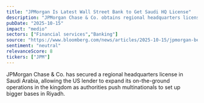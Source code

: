 ```yaml
---
title: "JPMorgan Is Latest Wall Street Bank to Get Saudi HQ License"
description: "JPMorgan Chase & Co. obtains regional headquarters license in Saudi Arabia, enabling expansion of operations and pushing multinationals to enhance their presence in Riyadh."
pubDate: "2025-10-15"
impact: "medio"
sectors: ["Financial services","Banking"]
source: "https://www.bloomberg.com/news/articles/2025-10-15/jpmorgan-becomes-latest-wall-street-bank-to-get-saudi-hq-license"
sentiment: "neutral"
relevanceScore: 8
tickers: ["JPM"]
---
```


JPMorgan Chase & Co. has secured a regional headquarters license in Saudi Arabia, allowing the US lender to expand its on-the-ground operations in the kingdom as authorities push multinationals to set up bigger bases in Riyadh.
